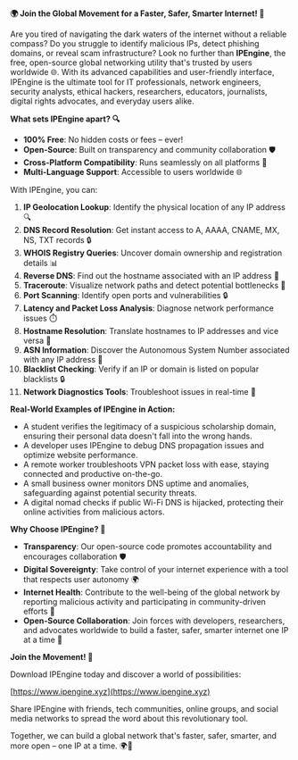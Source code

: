 **🌍 Join the Global Movement for a Faster, Safer, Smarter Internet! 🚀**

Are you tired of navigating the dark waters of the internet without a reliable compass? Do you struggle to identify malicious IPs, detect phishing domains, or reveal scam infrastructure? Look no further than **IPEngine**, the free, open-source global networking utility that's trusted by users worldwide 🌐. With its advanced capabilities and user-friendly interface, IPEngine is the ultimate tool for IT professionals, network engineers, security analysts, ethical hackers, researchers, educators, journalists, digital rights advocates, and everyday users alike.

**What sets IPEngine apart? 🔍**

* **100% Free**: No hidden costs or fees – ever!
* **Open-Source**: Built on transparency and community collaboration 🛡️
* **Cross-Platform Compatibility**: Runs seamlessly on all platforms 📡
* **Multi-Language Support**: Accessible to users worldwide 🌐

With IPEngine, you can:

1. **IP Geolocation Lookup**: Identify the physical location of any IP address 🔍
2. **DNS Record Resolution**: Get instant access to A, AAAA, CNAME, MX, NS, TXT records 🔒
3. **WHOIS Registry Queries**: Uncover domain ownership and registration details 📊
4. **Reverse DNS**: Find out the hostname associated with an IP address 🔄
5. **Traceroute**: Visualize network paths and detect potential bottlenecks 🚧
6. **Port Scanning**: Identify open ports and vulnerabilities 🔒
7. **Latency and Packet Loss Analysis**: Diagnose network performance issues ⏱️
8. **Hostname Resolution**: Translate hostnames to IP addresses and vice versa 🔄
9. **ASN Information**: Discover the Autonomous System Number associated with any IP address 👀
10. **Blacklist Checking**: Verify if an IP or domain is listed on popular blacklists 🔒
11. **Network Diagnostics Tools**: Troubleshoot issues in real-time 🚀

**Real-World Examples of IPEngine in Action:**

* A student verifies the legitimacy of a suspicious scholarship domain, ensuring their personal data doesn't fall into the wrong hands.
* A developer uses IPEngine to debug DNS propagation issues and optimize website performance.
* A remote worker troubleshoots VPN packet loss with ease, staying connected and productive on-the-go.
* A small business owner monitors DNS uptime and anomalies, safeguarding against potential security threats.
* A digital nomad checks if public Wi-Fi DNS is hijacked, protecting their online activities from malicious actors.

**Why Choose IPEngine? 🔐**

* **Transparency**: Our open-source code promotes accountability and encourages collaboration 🛡️
* **Digital Sovereignty**: Take control of your internet experience with a tool that respects user autonomy 🌍
* **Internet Health**: Contribute to the well-being of the global network by reporting malicious activity and participating in community-driven efforts 🚀
* **Open-Source Collaboration**: Join forces with developers, researchers, and advocates worldwide to build a faster, safer, smarter internet one IP at a time 🔑

**Join the Movement! 🌟**

Download IPEngine today and discover a world of possibilities:

[https://www.ipengine.xyz](https://www.ipengine.xyz)

Share IPEngine with friends, tech communities, online groups, and social media networks to spread the word about this revolutionary tool.

Together, we can build a global network that's faster, safer, smarter, and more open – one IP at a time. 🌍🚀